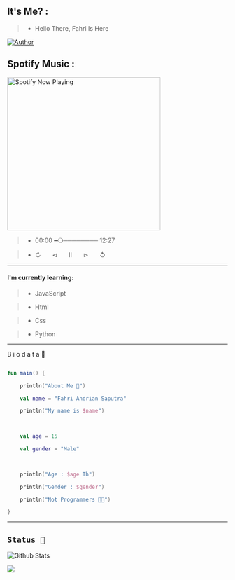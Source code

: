 <p align="center">


</p>

## It's Me? :

> * Hello There, Fahri Is Here 

<p align="center">

<a href="https://github.com/fahrixz"><img title="Author" src="https://img.shields.io/badge/Fahri-XzCruel-blue.svg?style=for-the-badge&logo=github"></a>

## Spotify Music :

<p align="center">

  <a href="https://open.spotify.com/track/bfdadf6c-de9e-468b-bbfa-ffeb7c395aec?si=Btfle_keSyysCVtV-bZvFQ&utm_source=copy-link" target="_blank"><img src="https://now-playing-on-spotify.vercel.app/api/spotify" alt="Spotify Now Playing" width="350"/></a></p>

> * 00:00 ━❍──────── 12:27 

> * ↻ㅤㅤ⊲ㅤㅤⅡㅤㅤ⊳ㅤㅤ↺ㅤ

------

#### I'm currently learning:

> * JavaScript

> * Html

> * Css

> * Python

---

 B i o d a t a 🎨

```kt

fun main() {

    println("About Me 🐾")

    val name = "Fahri Andrian Saputra"

    println("My name is $name")

    

    val age = 15

    val gender = "Male"

    

    println("Age : $age Th") 

    println("Gender : $gender")

    println("Not Programmers 👨‍💻")

}

```

---------

## ```Status 🐾```

![Github Stats](https://github-readme-stats.vercel.app/api?username=fahrixz&bg_color=100,800000,ffffff&title_color=fff&text_color=fff)

<img src="https://github-readme-stats.vercel.app/api/top-langs/?username=fahrixz&show_icons=true&theme=radical" />

</p>

<!--![github toplang](https://github-readme-stats.vercel.app/api?username=fahrixz&bg_color=100,800000,ffffff&title_color=fff&text_color=fff)-->
